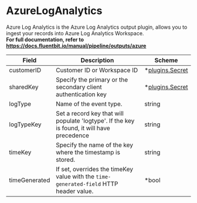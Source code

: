 # AzureLogAnalytics

Azure Log Analytics is the Azure Log Analytics output plugin, allows you to ingest your records into Azure Log Analytics Workspace. <br /> **For full documentation, refer to https://docs.fluentbit.io/manual/pipeline/outputs/azure**


| Field | Description | Scheme |
| ----- | ----------- | ------ |
| customerID | Customer ID or Workspace ID | *[plugins.Secret](../secret.md) |
| sharedKey | Specify the primary or the secondary client authentication key | *[plugins.Secret](../secret.md) |
| logType | Name of the event type. | string |
| logTypeKey | Set a record key that will populate 'logtype'. If the key is found, it will have precedence | string |
| timeKey | Specify the name of the key where the timestamp is stored. | string |
| timeGenerated | If set, overrides the timeKey value with the `time-generated-field` HTTP header value. | *bool |
